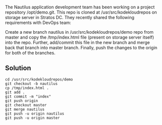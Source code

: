 The Nautilus application development team has been working on a project repository /opt/demo.git. This repo is cloned at /usr/src/kodekloudrepos on storage server in Stratos DC. They recently shared the following requirements with DevOps team:



Create a new branch nautilus in /usr/src/kodekloudrepos/demo repo from master and copy the /tmp/index.html file (present on storage server itself) into the repo. Further, add/commit this file in the new branch and merge back that branch into master branch. Finally, push the changes to the origin for both of the branches.

## Solution

```
cd /usr/src/kodekloudrepos/demo
git checkout -b nautilus
cp /tmp/index.html .
git add .
git commit -m "index"
git push origin
git checkout master
git merge nautilus
git push -u origin nautilus
git push -u origin master
```


